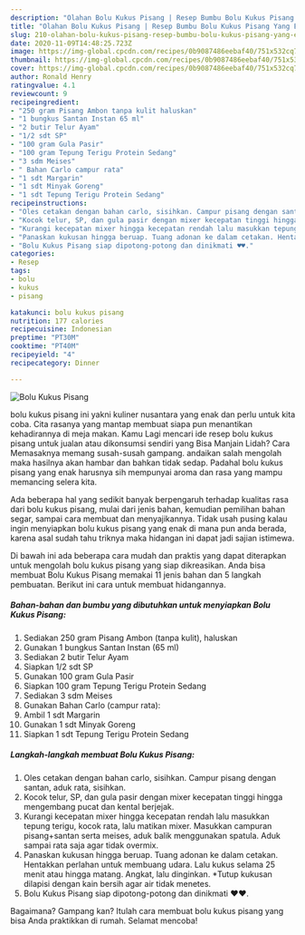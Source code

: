 ```yaml
---
description: "Olahan Bolu Kukus Pisang | Resep Bumbu Bolu Kukus Pisang Yang Enak Banget"
title: "Olahan Bolu Kukus Pisang | Resep Bumbu Bolu Kukus Pisang Yang Enak Banget"
slug: 210-olahan-bolu-kukus-pisang-resep-bumbu-bolu-kukus-pisang-yang-enak-banget
date: 2020-11-09T14:48:25.723Z
image: https://img-global.cpcdn.com/recipes/0b9087486eebaf40/751x532cq70/bolu-kukus-pisang-foto-resep-utama.jpg
thumbnail: https://img-global.cpcdn.com/recipes/0b9087486eebaf40/751x532cq70/bolu-kukus-pisang-foto-resep-utama.jpg
cover: https://img-global.cpcdn.com/recipes/0b9087486eebaf40/751x532cq70/bolu-kukus-pisang-foto-resep-utama.jpg
author: Ronald Henry
ratingvalue: 4.1
reviewcount: 9
recipeingredient:
- "250 gram Pisang Ambon tanpa kulit haluskan"
- "1 bungkus Santan Instan 65 ml"
- "2 butir Telur Ayam"
- "1/2 sdt SP"
- "100 gram Gula Pasir"
- "100 gram Tepung Terigu Protein Sedang"
- "3 sdm Meises"
- " Bahan Carlo campur rata"
- "1 sdt Margarin"
- "1 sdt Minyak Goreng"
- "1 sdt Tepung Terigu Protein Sedang"
recipeinstructions:
- "Oles cetakan dengan bahan carlo, sisihkan. Campur pisang dengan santan, aduk rata, sisihkan."
- "Kocok telur, SP, dan gula pasir dengan mixer kecepatan tinggi hingga mengembang pucat dan kental berjejak."
- "Kurangi kecepatan mixer hingga kecepatan rendah lalu masukkan tepung terigu, kocok rata, lalu matikan mixer. Masukkan campuran pisang+santan serta meises, aduk balik menggunakan spatula. Aduk sampai rata saja agar tidak overmix."
- "Panaskan kukusan hingga beruap. Tuang adonan ke dalam cetakan. Hentakkan perlahan untuk membuang udara. Lalu kukus selama 25 menit atau hingga matang. Angkat, lalu dinginkan. *Tutup kukusan dilapisi dengan kain bersih agar air tidak menetes."
- "Bolu Kukus Pisang siap dipotong-potong dan dinikmati ♥️♥️."
categories:
- Resep
tags:
- bolu
- kukus
- pisang

katakunci: bolu kukus pisang 
nutrition: 177 calories
recipecuisine: Indonesian
preptime: "PT30M"
cooktime: "PT40M"
recipeyield: "4"
recipecategory: Dinner

---
```



![Bolu Kukus Pisang](https://img-global.cpcdn.com/recipes/0b9087486eebaf40/751x532cq70/bolu-kukus-pisang-foto-resep-utama.jpg)


bolu kukus pisang ini yakni kuliner nusantara yang enak dan perlu untuk kita coba. Cita rasanya yang mantap membuat siapa pun menantikan kehadirannya di meja makan.
Kamu Lagi mencari ide resep bolu kukus pisang untuk jualan atau dikonsumsi sendiri yang Bisa Manjain Lidah? Cara Memasaknya memang susah-susah gampang. andaikan salah mengolah maka hasilnya akan hambar dan bahkan tidak sedap. Padahal bolu kukus pisang yang enak harusnya sih mempunyai aroma dan rasa yang mampu memancing selera kita.

Ada beberapa hal yang sedikit banyak berpengaruh terhadap kualitas rasa dari bolu kukus pisang, mulai dari jenis bahan, kemudian pemilihan bahan segar, sampai cara membuat dan menyajikannya. Tidak usah pusing kalau ingin menyiapkan bolu kukus pisang yang enak di mana pun anda berada, karena asal sudah tahu triknya maka hidangan ini dapat jadi sajian istimewa.




Di bawah ini ada beberapa cara mudah dan praktis yang dapat diterapkan untuk mengolah bolu kukus pisang yang siap dikreasikan. Anda bisa membuat Bolu Kukus Pisang memakai 11 jenis bahan dan 5 langkah pembuatan. Berikut ini cara untuk membuat hidangannya.

<!--inarticleads1-->

##### Bahan-bahan dan bumbu yang dibutuhkan untuk menyiapkan Bolu Kukus Pisang:

1. Sediakan 250 gram Pisang Ambon (tanpa kulit), haluskan
1. Gunakan 1 bungkus Santan Instan (65 ml)
1. Sediakan 2 butir Telur Ayam
1. Siapkan 1/2 sdt SP
1. Gunakan 100 gram Gula Pasir
1. Siapkan 100 gram Tepung Terigu Protein Sedang
1. Sediakan 3 sdm Meises
1. Gunakan  Bahan Carlo (campur rata):
1. Ambil 1 sdt Margarin
1. Gunakan 1 sdt Minyak Goreng
1. Siapkan 1 sdt Tepung Terigu Protein Sedang




<!--inarticleads2-->

##### Langkah-langkah membuat Bolu Kukus Pisang:

1. Oles cetakan dengan bahan carlo, sisihkan. Campur pisang dengan santan, aduk rata, sisihkan.
1. Kocok telur, SP, dan gula pasir dengan mixer kecepatan tinggi hingga mengembang pucat dan kental berjejak.
1. Kurangi kecepatan mixer hingga kecepatan rendah lalu masukkan tepung terigu, kocok rata, lalu matikan mixer. Masukkan campuran pisang+santan serta meises, aduk balik menggunakan spatula. Aduk sampai rata saja agar tidak overmix.
1. Panaskan kukusan hingga beruap. Tuang adonan ke dalam cetakan. Hentakkan perlahan untuk membuang udara. Lalu kukus selama 25 menit atau hingga matang. Angkat, lalu dinginkan. *Tutup kukusan dilapisi dengan kain bersih agar air tidak menetes.
1. Bolu Kukus Pisang siap dipotong-potong dan dinikmati ♥️♥️.




Bagaimana? Gampang kan? Itulah cara membuat bolu kukus pisang yang bisa Anda praktikkan di rumah. Selamat mencoba!
